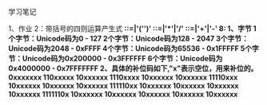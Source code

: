 学习笔记

1、作业
  2：带括号的四则运算产生式
    <B>::=<N>|'('<A>')'
    <M>::=<B>|<M>'*'<B>|<M>'/'<B>
    <A>::=<M>|<A>'+'<M>|<A>'-'<M>
  8: 
    1、字节
      1个字节：Unicode码为0 - 127
      2个字节：Unicode码为128 - 2047
      3个字节：Unicode码为2048 - 0xFFFF
      4个字节：Unicode码为65536 - 0x1FFFFF
      5个字节：Unicode码为0x200000 - 0x3FFFFFF
      6个字节：Unicode码为0x4000000 - 0x7FFFFFFF
    2、具体的补位码如下,"x"表示空位，用来补位的。
      0xxxxxxx
      110xxxxx 10xxxxxx
      1110xxxx 10xxxxxx 10xxxxxx
      11110xxx 10xxxxxx 10xxxxxx 10xxxxxx
      111110xx 10xxxxxx 10xxxxxx 10xxxxxx 10xxxxxx
      1111110x 10xxxxxx 10xxxxxx 10xxxxxx 10xxxxxx 10xxxxxx